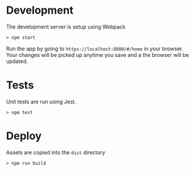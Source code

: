 
Development
=

The development server is setup using Webpack

```
> npm start
```

Run the app by going to `https://localhost:8080/#/home` in your browser. Your changes will be picked up anytime you save and a the browser will be updated.


Tests
=

Unit tests are run using Jest.

```
> npm test
```

Deploy
=
Assets are copied into the `dist` directory

```
> npm run build
```
